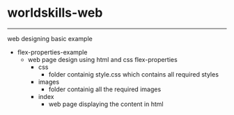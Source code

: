 # worldskills-web
----
web designing basic example
+ flex-properties-example
  + web page design using html and css flex-properties
    + css
      + folder containig style.css which contains all required styles
    + images
      + folder containig all the required images
    + index
      + web page displaying the content in html
